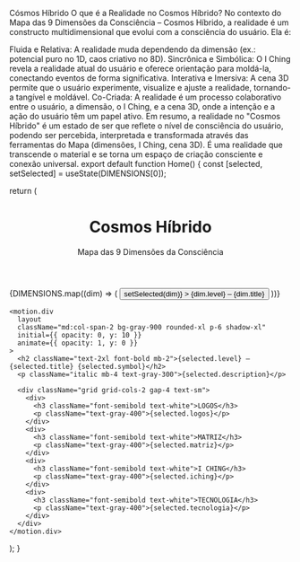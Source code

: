 Cósmos Híbrido 
O que é a Realidade no Cosmos Híbrido?
No contexto do Mapa das 9 Dimensões da Consciência – Cosmos Híbrido, a realidade é um constructo multidimensional que evolui com a consciência do usuário. Ela é:

Fluida e Relativa: A realidade muda dependendo da dimensão (ex.: potencial puro no 1D, caos criativo no 8D).
Sincrônica e Simbólica: O I Ching revela a realidade atual do usuário e oferece orientação para moldá-la, conectando eventos de forma significativa.
Interativa e Imersiva: A cena 3D permite que o usuário experimente, visualize e ajuste a realidade, tornando-a tangível e moldável.
Co-Criada: A realidade é um processo colaborativo entre o usuário, a dimensão, o I Ching, e a cena 3D, onde a intenção e a ação do usuário têm um papel ativo.
Em resumo, a realidade no "Cosmos Híbrido" é um estado de ser que reflete o nível de consciência do usuário, podendo ser percebida, interpretada e transformada através das ferramentas do Mapa (dimensões, I Ching, cena 3D). É uma realidade que transcende o material e se torna um espaço de criação consciente e conexão universal.
export default function Home() { const [selected, setSelected] = useState(DIMENSIONS[0]);

return ( <div className="min-h-screen bg-black text-white p-6"> <header className="text-center mb-8"> <h1 className="text-4xl font-bold">Cosmos Híbrido</h1> <p className="text-xl text-gray-400">Mapa das 9 Dimensões da Consciência</p> </header>

<div className="grid grid-cols-1 md:grid-cols-3 gap-6">
    <div className="space-y-2">
      {DIMENSIONS.map((dim) => (
        <button
          key={dim.level}
          className={w-full py-2 px-4 rounded-lg border ${
            selected.level === dim.level ? "border-white bg-white text-black" : "border-gray-600 hover:border-white"
          }}
          onClick={() => setSelected(dim)}
        >
          {dim.level} – {dim.title}
        </button>
      ))}
    </div>

    <motion.div
      layout
      className="md:col-span-2 bg-gray-900 rounded-xl p-6 shadow-xl"
      initial={{ opacity: 0, y: 10 }}
      animate={{ opacity: 1, y: 0 }}
    >
      <h2 className="text-2xl font-bold mb-2">{selected.level} – {selected.title} {selected.symbol}</h2>
      <p className="italic mb-4 text-gray-300">{selected.description}</p>

      <div className="grid grid-cols-2 gap-4 text-sm">
        <div>
          <h3 className="font-semibold text-white">LOGOS</h3>
          <p className="text-gray-400">{selected.logos}</p>
        </div>
        <div>
          <h3 className="font-semibold text-white">MATRIZ</h3>
          <p className="text-gray-400">{selected.matriz}</p>
        </div>
        <div>
          <h3 className="font-semibold text-white">I CHING</h3>
          <p className="text-gray-400">{selected.iching}</p>
        </div>
        <div>
          <h3 className="font-semibold text-white">TECNOLOGIA</h3>
          <p className="text-gray-400">{selected.tecnologia}</p>
        </div>
      </div>
    </motion.div>
  </div>
</div>

); }

